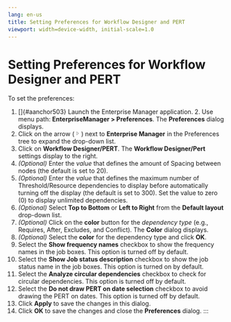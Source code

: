 ```yaml
---
lang: en-us
title: Setting Preferences for Workflow Designer and PERT
viewport: width=device-width, initial-scale=1.0
---
```


# Setting Preferences for Workflow Designer and PERT

To set the preferences:

1.  []{#aanchor503} Launch the Enterprise Manager application. 2.  Use menu path: **EnterpriseManager \> Preferences**. The
    **Preferences** dialog displays.
3.  Click on the arrow (![Expand Arrow     ](../../../Resources/Images/EM/EMarrowtoexpand.png "Expand Arrow "))
    next to **Enterprise Manager** in the Preferences tree to expand the
    drop-down list.
4.  Click on **Workflow Designer/PERT**. The **Workflow Designer/Pert**
    settings display to the right.
5.  *(Optional)* Enter the *value* that defines the
    amount of Spacing between nodes (the default is set to 20).
6.  *(Optional)* Enter the *value* that defines the
    maximum number of Threshold/Resource dependencies to display before
    automatically turning off the display (the default is set to 300).
    Set the value to zero (0) to display unlimited dependencies.
7.  *(Optional)* Select **Top to Bottom** or **Left to
    Right** from the **Default layout** drop-down list.
8.  *(Optional)* Click on the **color** button for the
    *dependency type* (e.g., Requires, After, Excludes, and Conflict).
    The **Color** dialog displays.
9.  *(Optional)* Select the **color** for the dependency
    type and click **OK**.
10. Select the **Show frequency names** checkbox to show the frequency
    names in the job boxes. This option is turned off by default.
11. Select the **Show Job status description** checkbox to show the job
    status name in the job boxes. This option is turned on by default.
12. Select the **Analyze circular dependencies** checkbox to check for
    circular dependencies. This option is turned off by default.
13. Select the **Do not draw PERT on date selection** checkbox to avoid
    drawing the PERT on dates. This option is turned off by default.
14. Click **Apply** to save the changes in this dialog.
15. Click **OK** to save the changes and close the **Preferences**
    dialog.
:::

 

